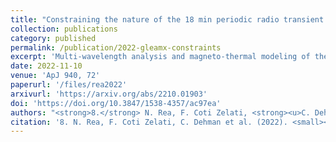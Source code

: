 ```yaml
---
title: "Constraining the nature of the 18 min periodic radio transient GLEAM-X J162759.5−523504.3 via multi-wavelength observations and magneto-thermal simulations"
collection: publications
category: published
permalink: /publication/2022-gleamx-constraints
excerpt: 'Multi-wavelength analysis and magneto-thermal modeling of the long-period radio transient GLEAM-X J162759.5−523504.3 to investigate its magnetar-like nature.'
date: 2022-11-10
venue: 'ApJ 940, 72'
paperurl: '/files/rea2022'
arxivurl: 'https://arxiv.org/abs/2210.01903'
doi: 'https://doi.org/10.3847/1538-4357/ac97ea'
authors: "<strong>8.</strong> N. Rea, F. Coti Zelati, <strong><u>C. Dehman</u></strong> et al."
citation: '8. N. Rea, F. Coti Zelati, C. Dehman et al. (2022). <small><strong>Constraining the nature of the 18 min periodic radio transient GLEAM-X J162759.5−523504.3 via multi-wavelength observations and magneto-thermal simulations</strong></small>. <em>ApJ <b>940</b>, 72</em>. (<a href="https://arxiv.org/abs/2210.01903">arXiv</a>, <a href="https://ui.adsabs.harvard.edu/abs/2022ApJ...940...72R/abstract">ADS</a>, <a href="https://doi.org/10.3847/1538-4357/ac97ea">DOI</a>)'
---
```

